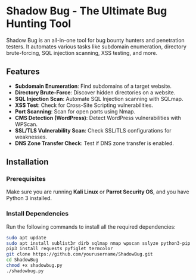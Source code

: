 # Shadow Bug - The Ultimate Bug Hunting Tool

Shadow Bug is an all-in-one tool for bug bounty hunters and penetration testers. It automates various tasks like subdomain enumeration, directory brute-forcing, SQL injection scanning, XSS testing, and more.

## Features

- **Subdomain Enumeration**: Find subdomains of a target website.
- **Directory Brute-Force**: Discover hidden directories on a website.
- **SQL Injection Scan**: Automate SQL Injection scanning with SQLmap.
- **XSS Test**: Check for Cross-Site Scripting vulnerabilities.
- **Port Scanning**: Scan for open ports using Nmap.
- **CMS Detection (WordPress)**: Detect WordPress vulnerabilities with WPScan.
- **SSL/TLS Vulnerability Scan**: Check SSL/TLS configurations for weaknesses.
- **DNS Zone Transfer Check**: Test if DNS zone transfer is enabled.

## Installation

### Prerequisites

Make sure you are running **Kali Linux** or **Parrot Security OS**, and you have Python 3 installed.

### Install Dependencies

Run the following commands to install all the required dependencies:

```bash
sudo apt update
sudo apt install sublist3r dirb sqlmap nmap wpscan sslyze python3-pip
pip3 install requests pyfiglet termcolor
git clone https://github.com/yourusername/ShadowBug.git
cd ShadowBug
chmod +x shadowbug.py
./shadowbug.py
